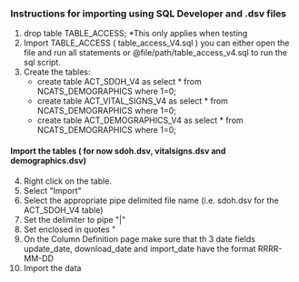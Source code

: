 ### Instructions for importing using SQL Developer and .dsv files
1. drop table TABLE_ACCESS; *This only applies when testing
2. Import TABLE_ACCESS ( table_access_V4.sql ) you can either open the file and run all statements or @file/path/table_access_v4.sql to run the sql script.
3. Create the tables:
	- create table ACT_SDOH_V4 as select * from NCATS_DEMOGRAPHICS where 1=0;
	- create table ACT_VITAL_SIGNS_V4 as select * from NCATS_DEMOGRAPHICS where 1=0;
	- create table ACT_DEMOGRAPHICS_V4 as select * from NCATS_DEMOGRAPHICS where 1=0;
	

#### Import the tables ( for now sdoh.dsv, vitalsigns.dsv and demographics.dsv)
4. Right click on the table.
5. Select "Import"
6. Select the appropriate pipe delimited file name (i.e. sdoh.dsv for the ACT_SDOH_V4 table)
7. Set the delimiter to pipe "|"
8. Set enclosed in quotes "
9. On the Column Definition page make sure that th 3 date fields update_date, download_date and import_date have the format RRRR-MM-DD
10. Import the data
